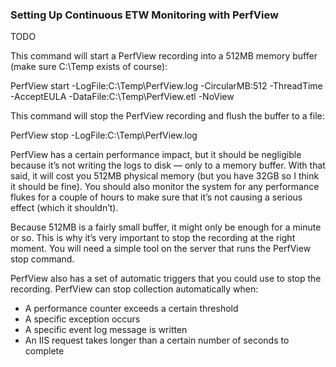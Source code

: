 ### Setting Up Continuous ETW Monitoring with PerfView

TODO

This command will start a PerfView recording into a 512MB memory buffer (make sure C:\Temp exists of course):

PerfView start -LogFile:C:\Temp\PerfView.log -CircularMB:512 -ThreadTime -AcceptEULA -DataFile:C:\Temp\PerfView.etl -NoView

This command will stop the PerfView recording and flush the buffer to a file:

PerfView stop -LogFile:C:\Temp\PerfView.log

PerfView has a certain performance impact, but it should be negligible because it’s not writing the logs to disk — only to a memory buffer. With that said, it will cost you 512MB physical memory (but you have 32GB so I think it should be fine). You should also monitor the system for any performance flukes for a couple of hours to make sure that it’s not causing a serious effect (which it shouldn’t).

Because 512MB is a fairly small buffer, it might only be enough for a minute or so. This is why it’s very important to stop the recording at the right moment. You will need a simple tool on the server that runs the PerfView stop command.

PerfView also has a set of automatic triggers that you could use to stop the recording. PerfView can stop collection automatically when:

* A performance counter exceeds a certain threshold
* A specific exception occurs
* A specific event log message is written
* An IIS request takes longer than a certain number of seconds to complete